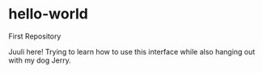 # hello-world
First Repository

Juuli here! Trying to learn how to use this interface while also hanging out with my dog Jerry.
